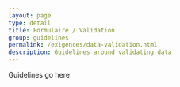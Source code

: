 ```yaml
---
layout: page
type: detail
title: Formulaire / Validation
group: guidelines
permalink: /exigences/data-validation.html
description: Guidelines around validating data
---
```


Guidelines go here
